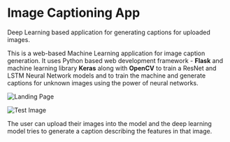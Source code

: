 # Image Captioning App
Deep Learning based application for generating captions for uploaded images.



This is a web-based Machine Learning application for image caption generation. 
It uses Python based web development framework - **Flask** and machine learning library **Keras** along with **OpenCV** to train a ResNet and LSTM Neural Network models and to train the machine and generate captions for unknown images using the power of neural networks.

![Landing Page](https://dev-to-uploads.s3.amazonaws.com/uploads/articles/9m8x801w3f3qoh341yrb.jpg)



![Test Image](https://dev-to-uploads.s3.amazonaws.com/uploads/articles/6fobc0edyi75xz6cicxq.jpg)

The user can upload their images into the model and the deep learning model tries to generate a caption describing the features in that image. 

